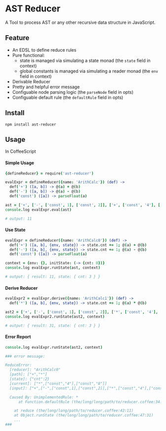 AST Reducer
===========

A Tool to process AST or any other recursive data structure in JavaScript.

Feature
-------

- An EDSL to define reduce rules
- Pure functional:
  - state is managed via simulating a state monad (the `state` field in context)
  - global constants is managed via simulating a reader monad (the `env` field in context)
- Derivable Reducer
- Pretty and helpful error message
- Configuable node parsing logic (the `parseNode` field in opts)
- Configuable default rule (the `defaultRule` field in opts)

Install
-------

```
npm install ast-reducer
```

Usage
-----

In CoffeeScript

#### Simple Usage

```coffeescript
{defineReducer} = require('ast-reducer')

evalExpr = defineReducer({name: 'ArithCalc'}) (def) ->
  def('+') ([a, b]) -> @(a) + @(b)
  def('-') ([a, b]) -> @(a) - @(b)
  def('const') ([a]) -> parseFloat(a)

ast = ['+', ['-', ['const', 1], ['const', 2]], ['+', ['const', '4'], ['const', '8']]]
console.log evalExpr.eval(ast)

# output: 11
```

#### Use State

```coffeescript
evalExpr = defineReducer({name: 'ArithCalc0'}) (def) ->
  def('+') ([a, b], {env, state}) -> state.cnt += 1; @(a) + @(b)
  def('-') ([a, b], {env, state}) -> state.cnt += 1; @(a) - @(b)
  def('const') ([a]) -> parseFloat(a)

context = {env: {}, initState: (-> {cnt: 0})}
console.log evalExpr.runState(ast, context)

# output: { result: 11, state: { cnt: 3 } }
```

#### Derive Reducer

```coffeescript
evalExpr2 = evalExpr.derive({name: 'ArithCalc1'}) (def) ->
  def('*') ([a, b], {env, state}) -> state.cnt += 1; @(a) * @(b)

ast2 = ['+', ['-', ['const', 1], ['const', 2]], ['*', ['const', '4'], ['const', '8']]]
console.log evalExpr2.runState(ast2, context)

# output: { result: 31, state: { cnt: 3 } }
```

#### Error Report

```coffeescript
console.log evalExpr.runState(ast2, context)

### error message:

ReduceError:
  [reducer]: "ArithCalc0"
  [path]: ["+","*"]
  [state]: {"cnt":2}
  [current]: ["*",["const","4"],["const","8"]]
  [input]: ["+",["-",["const",1],["const",2]],["*",["const","4"],["const","8"]]]

  Caused By: UnimplementedRule: *
      at Function.defaultRule (the/long/long/path/to/reducer.coffee:34:13)

    at reduce (the/long/long/path/to/reducer.coffee:42:11)
    at Object.runState (the/long/long/path/to/reducer.coffee:47:31)
    ...
###
```

